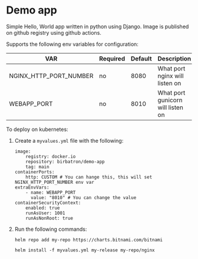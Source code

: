 # Demo app

Simple Hello, World app written in python using Django. Image is published on github registry using github actions.

Supports the following env variables for configuration:

| VAR | Required | Default            | Description|
|----------|----------|------------------------|---|
| NGINX_HTTP_PORT_NUMBER  | no      | 8080 | What port nginx will listen on |
| WEBAPP_PORT | no | 8010 | What port gunicorn will listen on |


To deploy on kubernetes:
1. Create a ``myvalues.yml`` file with the following:
    ```
    image:
        registry: docker.io
        repository: birbatron/demo-app
        tag: main
    containerPorts:
        http: CUSTOM # You can hange this, this will set NGINX_HTTP_PORT_NUMBER env var
    extraEnvVars:
        - name: WEBAPP_PORT
          value: "8010" # You can change the value
    containerSecurityContext:
        enabled: true
        runAsUser: 1001
        runAsNonRoot: true
    ```
3. Run the following commands:
   ```
   helm repo add my-repo https://charts.bitnami.com/bitnami

   helm install -f myvalues.yml my-release my-repo/nginx
   ```